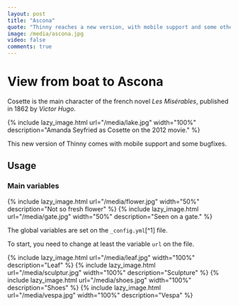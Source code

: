 ```yaml
---
layout: post
title: "Ascona"
quote: "Thinny reaches a new version, with mobile support and some other cool features."
image: /media/ascona.jpg
video: false
comments: true
---
```


# View from boat to Ascona

Cosette is the main character of the french novel _Les Misérables_, published in 1862 by _Victor Hugo_.

{% include lazy_image.html url="/media/lake.jpg" width="100%" description="Amanda Seyfried as Cosette on the 2012 movie." %}

This new version of Thinny comes with mobile support and some bugfixes.

## Usage

### Main variables

{% include lazy_image.html url="/media/flower.jpg" width="50%" description="Not so fresh flower" %}
{% include lazy_image.html url="/media/gate.jpg"   width="50%" description="Seen on a gate." %}

The global variables are set on the `_config.yml`[^1] file.

To start, you need to change at least the variable `url` on the file.

{% include lazy_image.html url="/media/leaf.jpg"     width="100%" description="Leaf" %}
{% include lazy_image.html url="/media/sculptur.jpg" width="100%" description="Sculpture" %}
{% include lazy_image.html url="/media/shoes.jpg"    width="100%" description="Shoes" %}
{% include lazy_image.html url="/media/vespa.jpg"    width="100%" description="Vespa" %}

